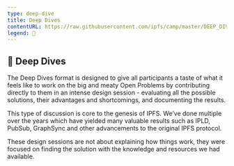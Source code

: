 ```yaml
---
type: deep-dive
title: Deep Dives
contentURL: https://raw.githubusercontent.com/ipfs/camp/master/DEEP_DIVES/README.md
legend: 🐋
---
```


## 🐋 Deep Dives

The Deep Dives format is designed to give all participants a taste of what it feels like to work on the big and meaty Open Problems by contributing directly to them in an intense design session - evaluating all the possible solutions, their advantages and shortcomings, and documenting the results.

This type of discussion is core to the genesis of IPFS. We’ve done multiple over the years which have yielded many valuable results such as IPLD, PubSub, GraphSync and other advancements to the original IPFS protocol.

These design sessions are not about explaining how things work, they were focused on finding the solution with the knowledge and resources we had available.
